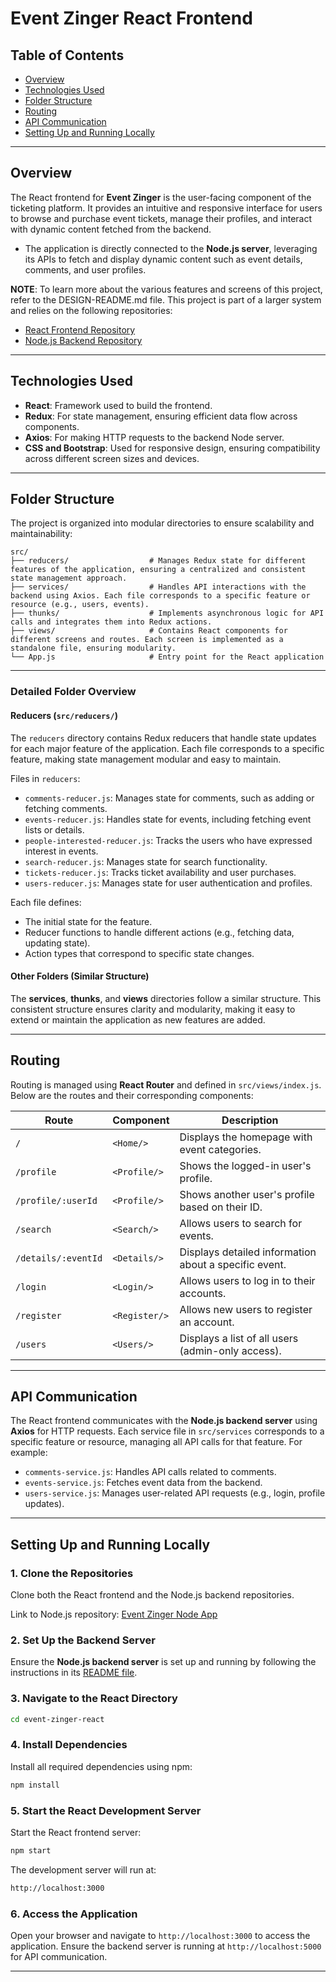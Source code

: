 # Event Zinger React Frontend

## Table of Contents
- [Overview](#overview)
- [Technologies Used](#technologies-used)
- [Folder Structure](#folder-structure)
- [Routing](#routing)
- [API Communication](#api-communication)
- [Setting Up and Running Locally](#setting-up-and-running-locally)

---

## Overview
The React frontend for **Event Zinger** is the user-facing component of the ticketing platform. It provides an intuitive and responsive interface for users to browse and purchase event tickets, manage their profiles, and interact with dynamic content fetched from the backend.

- The application is directly connected to the **Node.js server**, leveraging its APIs to fetch and display dynamic content such as event details, comments, and user profiles.

**NOTE**: To learn more about the various features and screens of this project, refer to the DESIGN-README.md file.
This project is part of a larger system and relies on the following repositories:
- [React Frontend Repository](https://github.com/skotla1509/event-zinger-react-app) 
- [Node.js Backend Repository](https://github.com/skotla1509/event-zinger-node-app) 

---

## Technologies Used
- **React**: Framework used to build the frontend.
- **Redux**: For state management, ensuring efficient data flow across components.
- **Axios**: For making HTTP requests to the backend Node server.
- **CSS and Bootstrap**: Used for responsive design, ensuring compatibility across different screen sizes and devices.

---

## Folder Structure

The project is organized into modular directories to ensure scalability and maintainability:

```
src/
├── reducers/                  # Manages Redux state for different features of the application, ensuring a centralized and consistent state management approach.
├── services/                  # Handles API interactions with the backend using Axios. Each file corresponds to a specific feature or resource (e.g., users, events).
├── thunks/                    # Implements asynchronous logic for API calls and integrates them into Redux actions.
├── views/                     # Contains React components for different screens and routes. Each screen is implemented as a standalone file, ensuring modularity.
└── App.js                     # Entry point for the React application
```
---

### Detailed Folder Overview

#### **Reducers (`src/reducers/`)**
The `reducers` directory contains Redux reducers that handle state updates for each major feature of the application. Each file corresponds to a specific feature, making state management modular and easy to maintain.

Files in `reducers`:
- `comments-reducer.js`: Manages state for comments, such as adding or fetching comments.
- `events-reducer.js`: Handles state for events, including fetching event lists or details.
- `people-interested-reducer.js`: Tracks the users who have expressed interest in events.
- `search-reducer.js`: Manages state for search functionality.
- `tickets-reducer.js`: Tracks ticket availability and user purchases.
- `users-reducer.js`: Manages state for user authentication and profiles.

Each file defines:
- The initial state for the feature.
- Reducer functions to handle different actions (e.g., fetching data, updating state).
- Action types that correspond to specific state changes.

#### Other Folders (Similar Structure)
The **services**, **thunks**, and **views** directories follow a similar structure. This consistent structure ensures clarity and modularity, making it easy to extend or maintain the application as new features are added.

---
## Routing
Routing is managed using **React Router** and defined in `src/views/index.js`. Below are the routes and their corresponding components:

| **Route**            | **Component**        | **Description**                                                                 |
|-----------------------|----------------------|---------------------------------------------------------------------------------|
| `/`                  | `<Home/>`           | Displays the homepage with event categories.                                   |
| `/profile`           | `<Profile/>`        | Shows the logged-in user's profile.                                            |
| `/profile/:userId`   | `<Profile/>`        | Shows another user's profile based on their ID.                                |
| `/search`            | `<Search/>`         | Allows users to search for events.                                             |
| `/details/:eventId`  | `<Details/>`        | Displays detailed information about a specific event.                          |
| `/login`             | `<Login/>`          | Allows users to log in to their accounts.                                      |
| `/register`          | `<Register/>`       | Allows new users to register an account.                                       |
| `/users`             | `<Users/>`          | Displays a list of all users (admin-only access).                              |

---

## API Communication
The React frontend communicates with the **Node.js backend server** using **Axios** for HTTP requests. Each service file in `src/services` corresponds to a specific feature or resource, managing all API calls for that feature. For example:
- `comments-service.js`: Handles API calls related to comments.
- `events-service.js`: Fetches event data from the backend.
- `users-service.js`: Manages user-related API requests (e.g., login, profile updates).

---

## Setting Up and Running Locally

### 1. Clone the Repositories
Clone both the React frontend and the Node.js backend repositories.

Link to Node.js repository: [Event Zinger Node App](https://github.com/skotla1509/event-zinger-node-app)

### 2. Set Up the Backend Server
Ensure the **Node.js backend server** is set up and running by following the instructions in its [README file](https://github.com/skotla1509/event-zinger-node-app/blob/main/README.md).


### 3. Navigate to the React Directory
```bash
cd event-zinger-react
```

### 4. Install Dependencies
Install all required dependencies using npm:
```bash
npm install
```

### 5. Start the React Development Server
Start the React frontend server:
```bash
npm start
```

The development server will run at:
```bash
http://localhost:3000
```

### 6. Access the Application
Open your browser and navigate to `http://localhost:3000` to access the application. Ensure the backend server is running at `http://localhost:5000` for API communication.

---
